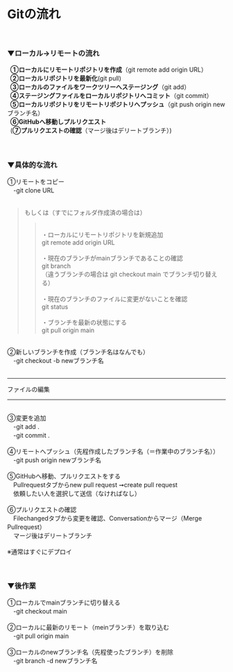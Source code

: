 # Gitの流れ<br>
<br>

### ▼ローカル→リモートの流れ

&ensp;**①ローカルにリモートリポジトリを作成**（git remote add origin URL）<br>
&ensp;**②ローカルリポジトリを最新化**(git pull) <br>
&ensp;**③ローカルのファイルをワークツリーへステージング**（git add）　<br>
&ensp;**④ステージングファイルをローカルリポジトリへコミット**（git commit）<br>
&ensp;**⑤ローカルリポジトリをリモートリポジトリへプッシュ**（git push origin newブランチ名）<br>
&ensp;**⑥GitHubへ移動しプルリクエスト**<br>
&ensp;(**⑦プルリクエストの確認**（マージ後はデリートブランチ）)<br>
<br>
<br>

### ▼具体的な流れ

①リモートをコピー   <br>
　-git clone URL<br>
<br>
>もしくは（すでにフォルダ作成済の場合は） <br>
>><br>
>>・ローカルにリモートリポジトリを新規追加    <br>
>>git remote add origin URL    <br>
>><br>
>>・現在のブランチがmainブランチであることの確認<br>   
>> git branch   <br>
>>（違うブランチの場合は git checkout main でブランチ切り替える）   <br>
>><br>
>>・現在のブランチのファイルに変更がないことを確認    <br>
>> git status   <br>
>><br>
>>・ブランチを最新の状態にする    <br>
>> git pull origin main   <br>
<br>
②新しいブランチを作成（ブランチ名はなんでも）   <br>
　-git checkout -b newブランチ名   <br>
<br>

---

ファイルの編集

---

<br>
③変更を追加<br>    
　-git add .   <br> 
　-git commit .   <br>
<br>
④リモートへプッシュ（先程作成したブランチ名（＝作業中のブランチ名））   <br>
　-git push origin newブランチ名   <br>
<br>
⑤GitHubへ移動、プルリクエストをする   <br>
　Pullrequestタブからnew pull request ➞create pull request <br>  
　依頼したい人を選択して送信（なければなし）    <br>
<br>
⑥プルリクエストの確認   <br>
　Filechangedタブから変更を確認、Conversationからマージ（Merge Pullrequest）    <br>
　マージ後はデリートブランチ    <br>
<br>
※通常はすぐにデプロイ   <br>
<br>
<br>

### ▼後作業

①ローカルでmainブランチに切り替える<br> 
　-git checkout main <br>
<br>
②ローカルに最新のリモート（meinブランチ）を取り込む  <br>
　-git pull origin main   <br>
<br>
③ローカルのnewブランチ名（先程使ったブランチ）を削除  <br>
　-git branch -d newブランチ名   <br>
